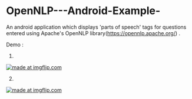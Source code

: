 # OpenNLP---Android-Example-
An android application which displays 'parts of speech' tags for questions entered using Apache's OpenNLP library(https://opennlp.apache.org/) . 


Demo :

1.
<a href="https://imgflip.com/gif/30h3vm"><img src="https://i.imgflip.com/30h3vm.gif" title="made at imgflip.com"/></a>

2. 
<a href="https://imgflip.com/gif/30h538"><img src="https://i.imgflip.com/30h538.gif" title="made at imgflip.com"/></a>

